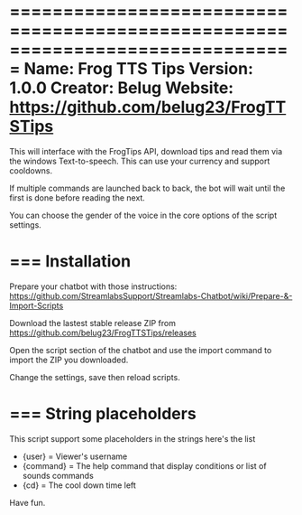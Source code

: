 ===============================================================================
 Name: 		Frog TTS Tips
 Version: 	1.0.0
 Creator: 	Belug
 Website:	https://github.com/belug23/FrogTTSTips
===============================================================================

This will interface with the FrogTips API, download tips and read them via the
windows Text-to-speech. This can use your currency and support cooldowns.

If multiple commands are launched back to back, the bot will wait until the first
is done before reading the next.

You can choose the gender of the voice in the core options of the script settings.

===
Installation
===

Prepare your chatbot with those instructions: https://github.com/StreamlabsSupport/Streamlabs-Chatbot/wiki/Prepare-&-Import-Scripts

Download the lastest stable release ZIP from https://github.com/belug23/FrogTTSTips/releases

Open the script section of the chatbot and use the import command to import the ZIP you downloaded.

Change the settings, save then reload scripts.

===
String placeholders
===

This script support some placeholders in the strings here's the list

 - {user} = Viewer's username
 - {command} = The help command that display conditions or list of sounds commands
 - {cd} = The cool down time left

Have fun.